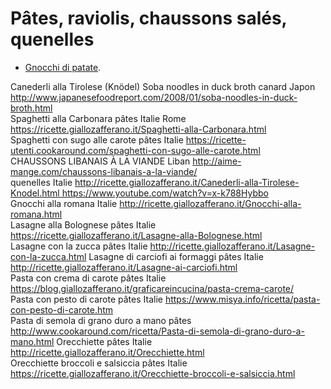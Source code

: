 # Pâtes, raviolis, chaussons salés, quenelles

 * [Gnocchi di patate](https://ricette.giallozafferano.it/Gnocchi-di-patate.html).

Canederli alla Tirolese (Knödel)
Soba noodles in duck broth	canard	Japon		http://www.japanesefoodreport.com/2008/01/soba-noodles-in-duck-broth.html	
Spaghetti alla Carbonara	pâtes	Italie	Rome	https://ricette.giallozafferano.it/Spaghetti-alla-Carbonara.html	
Spaghetti con sugo alle carote	pâtes	Italie		https://ricette-utenti.cookaround.com/spaghetti-con-sugo-alle-carote.html	
CHAUSSONS LIBANAIS À LA VIANDE		Liban		http://aime-mange.com/chaussons-libanais-a-la-viande/	
quenelles	Italie		http://ricette.giallozafferano.it/Canederli-alla-Tirolese-Knodel.html https://www.youtube.com/watch?v=x-k788Hybbo	
Gnocchi alla romana		Italie		http://ricette.giallozafferano.it/Gnocchi-alla-romana.html	
Lasagne alla Bolognese	pâtes	Italie		https://ricette.giallozafferano.it/Lasagne-alla-Bolognese.html	
Lasagne con la zucca	pâtes	Italie		http://ricette.giallozafferano.it/Lasagne-con-la-zucca.html	
Lasagne di carciofi ai formaggi	pâtes	Italie		http://ricette.giallozafferano.it/Lasagne-ai-carciofi.html	
Pasta con crema di carote	pâtes	Italie		https://blog.giallozafferano.it/graficareincucina/pasta-crema-carote/	
Pasta con pesto di carote	pâtes	Italie		https://www.misya.info/ricetta/pasta-con-pesto-di-carote.htm	
Pasta di semola di grano duro a mano	pâtes			http://www.cookaround.com/ricetta/Pasta-di-semola-di-grano-duro-a-mano.html	
Orecchiette	pâtes	Italie		http://ricette.giallozafferano.it/Orecchiette.html	
Orecchiette broccoli e salsiccia	pâtes	Italie		https://ricette.giallozafferano.it/Orecchiette-broccoli-e-salsiccia.html	
